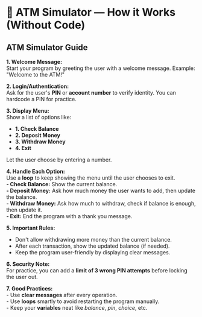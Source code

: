 # 🏦 ATM Simulator — How it Works (Without Code)

<h2><b>ATM Simulator Guide</b></h2> <p><b>1. Welcome Message:</b><br> Start your program by greeting the user with a welcome message. Example: "Welcome to the ATM!"</p> <p><b>2. Login/Authentication:</b><br> Ask for the user's <b>PIN</b> or <b>account number</b> to verify identity. You can hardcode a PIN for practice.</p> <p><b>3. Display Menu:</b><br> Show a list of options like: <ul> <li><b>1. Check Balance</b></li> <li><b>2. Deposit Money</b></li> <li><b>3. Withdraw Money</b></li> <li><b>4. Exit</b></li> </ul> Let the user choose by entering a number.</p> <p><b>4. Handle Each Option:</b><br> Use a <b>loop</b> to keep showing the menu until the user chooses to exit.<br> <b>- Check Balance:</b> Show the current balance.<br> <b>- Deposit Money:</b> Ask how much money the user wants to add, then update the balance.<br> <b>- Withdraw Money:</b> Ask how much to withdraw, check if balance is enough, then update it.<br> <b>- Exit:</b> End the program with a thank you message.</p> <p><b>5. Important Rules:</b><br> <ul> <li>Don't allow withdrawing more money than the current balance.</li> <li>After each transaction, show the updated balance (if needed).</li> <li>Keep the program user-friendly by displaying clear messages.</li> </ul></p> <p><b>6. Security Note:</b><br> For practice, you can add a <b>limit of 3 wrong PIN attempts</b> before locking the user out.</p> <p><b>7. Good Practices:</b><br> - Use <b>clear messages</b> after every operation.<br> - Use <b>loops</b> smartly to avoid restarting the program manually.<br> - Keep your <b>variables</b> neat like <i>balance</i>, <i>pin</i>, <i>choice</i>, etc.</p>
